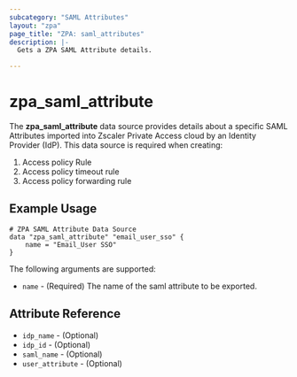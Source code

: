 ```yaml
---
subcategory: "SAML Attributes"
layout: "zpa"
page_title: "ZPA: saml_attributes"
description: |-
  Gets a ZPA SAML Attribute details.

---
```


# zpa_saml_attribute

The **zpa_saml_attribute** data source provides details about a specific SAML Attributes imported into Zscaler Private Access cloud by an Identity Provider (IdP).
This data source is required when creating:

1. Access policy Rule
2. Access policy timeout rule
3. Access policy forwarding rule

## Example Usage

```hcl
# ZPA SAML Attribute Data Source
data "zpa_saml_attribute" "email_user_sso" {
    name = "Email_User SSO"
}
```

The following arguments are supported:

* `name` - (Required) The name of the saml attribute to be exported.

## Attribute Reference

* `idp_name` - (Optional)
* `idp_id` - (Optional)
* `saml_name` - (Optional)
* `user_attribute` - (Optional)
